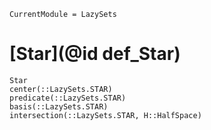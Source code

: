 ```@meta
CurrentModule = LazySets
```

# [Star](@id def_Star)

```@docs
Star
center(::LazySets.STAR)
predicate(::LazySets.STAR)
basis(::LazySets.STAR)
intersection(::LazySets.STAR, H::HalfSpace)
```
